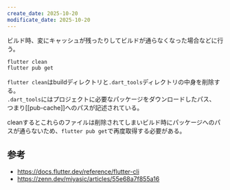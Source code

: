 ```yaml
---
create_date: 2025-10-20
modificate_date: 2025-10-20
---
```

ビルド時、変にキャッシュが残ったりしてビルドが通らなくなった場合などに行う。
```bash
flutter clean
flutter pub get
```

`flutter clean`はbuildディレクトリと`.dart_tools`ディレクトリの中身を削除する。  
`.dart_tools`にはプロジェクトに必要なパッケージをダウンロードしたパス、  
つまり[[pub-cache]]へのパスが記述されている。

cleanするとこれらのファイルは削除されてしまいビルド時にパッケージへのパスが通らないため、`flutter pub get`で再度取得する必要がある。

## 参考
* <https://docs.flutter.dev/reference/flutter-cli>
* <https://zenn.dev/miyasic/articles/55e68a7f855a16>